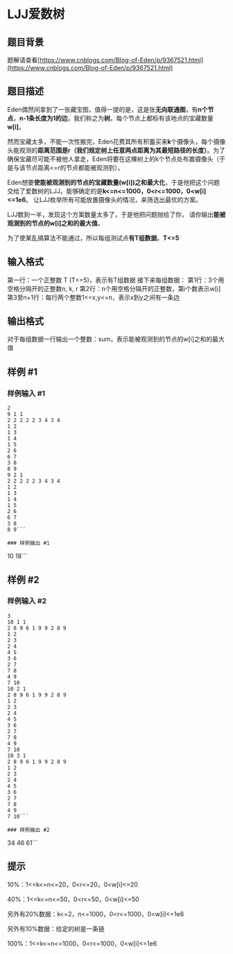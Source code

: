 # LJJ爱数树

## 题目背景

题解请查看[https://www.cnblogs.com/Blog-of-Eden/p/9367521.html](https://www.cnblogs.com/Blog-of-Eden/p/9367521.html)

## 题目描述

Eden偶然间拿到了一张藏宝图，值得一提的是，这是张**无向联通图**，有**n个节点**，**n-1条长度为1的边**，我们称之为**树**。每个节点上都标有该地点的宝藏数量**w[i]**。

然而宝藏太多，不能一次性搬完，Eden花费其所有积蓄买来**k**个摄像头，每个摄像头能观测的**距离范围是r（我们规定树上任意两点距离为其最短路径的长度）**。为了确保宝藏尽可能不被他人拿走，Eden将要在这棵树上的k个节点处布置摄像头（于是与该节点距离<=r的节点都能被观测到）。

Eden想要**使能被观测到的节点的宝藏数量(w[i])之和最大化**，于是他把这个问题交给了爱数树的LJJ。能够确定的是**k<=n<=1000，0<r<=1000，0<w[i]<=1e6**。
让LJJ枚举所有可能放置摄像头的情况，来筛选出最优的方案。

LJJ数到一半，发现这个方案数量太多了，于是他把问题抛给了你，
请你输出**能被观测到的节点的w[i]之和的最大值**。

为了使某乱搞算法不能通过，所以每组测试点**有T组数据**。**T<=5**

## 输入格式

第一行：一个正整数 T (T<=5)，表示有T组数据
接下来每组数据：
第1行：3个用空格分隔开的正整数n, k, r
第2行：n个用空格分隔开的正整数，第i个数表示w[i]
第3至n+1行：每行两个整数1<=x,y<=n，表示x到y之间有一条边

## 输出格式

对于每组数据一行输出一个整数：sum，表示能被观测到的节点的w[i]之和的最大值

## 样例 #1

### 样例输入 #1
```
2
9 1 1
2 2 2 2 2 3 4 3 4
1 2
1 3
1 4
1 5
2 6
6 7
3 8
8 9
9 2 1
2 2 2 2 2 3 4 3 4
1 2
1 3
1 4
1 5
2 6
6 7
3 8
8 9```

### 样例输出 #1

```
10
18```

## 样例 #2

### 样例输入 #2
```
3
10 1 1
2 8 9 6 1 9 9 2 8 9 
1 2
2 3
2 4
4 5
3 6
2 7
7 8
4 9
7 10
10 2 1
2 8 9 6 1 9 9 2 8 9 
1 2
2 3
2 4
4 5
3 6
2 7
7 8
4 9
7 10
10 3 1
2 8 9 6 1 9 9 2 8 9 
1 2
2 3
2 4
4 5
3 6
2 7
7 8
4 9
7 10```

### 样例输出 #2

```
34
46
61```

## 提示

10%：1<=k<=n<=20，0<r<=20，0<w[i]<=20

40%：1<=k<=n<=50，0<r<=50，0<w[i]<=50

另外有20%数据：k<=2，n<=1000，0<r<=1000，0<w[i]<=1e6

另外有10%数据：给定的树是一条链

100%：1<=k<=n<=1000，0<r<=1000，0<w[i]<=1e6
